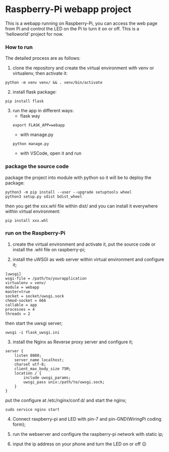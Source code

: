 # Raspberry-Pi webapp project

This is a webapp running on Raspberry-Pi, you can access the web page from Pi and control the LED on the Pi to turn it on or off. This is a 'helloworld' project for now.

### How to run

The detailed process are as follows:

1. clone the repository and create the virtual environment with venv or virtualenv, then activate it:
```
python -m venv venv/ && . venv/bin/activate
```
2. install flask package:
```
pip install flask
```
3. run the app in different ways:
   * flask way
   ```
   export FLASK_APP=webapp
   ```
   * with manage.py
   ```
   python manage.py
   ```
   * with VSCode, open it and run

### package the source code

package the project into module with python so it will be to deploy the package:
```
python3 -m pip install --user --upgrade setuptools wheel
python3 setup.py sdist bdist_wheel
```
then you get the xxx.whl file within dist/ and you can install it everywhere within virtual environment:
```
pip install xxx.whl
```

### run on the Raspberry-Pi

1. create the virtual environment and activate it, put the source code or install the .whl file on raspberry-pi;

2. install the uWSGI as web server within virtual environment and configure it;
```
[uwsgi]
wsgi-file = /path/to/yourapplication
virtualenv = venv/
module = webapp
master=true
socket = socket/uwsgi.sock
chmod-socket = 666
callable = app
processes = 4
threads = 2
```
then start the uwsgi server;
```
uwsgi -i flask_uwsgi.ini
```

3. install the Nginx as Reverse proxy server and configure it;
```
server {
    listen 8080;
    server_name localhost;
    charset utf-8;
    client_max_body_size 75M;
    location / {
        include uwsgi_params;
        uwsgi_pass unix:/path/to/uwsgi.sock;
    }
}
```
put the configure at /etc/nginx/conf.d/ and start the nginx;
```
sudo service nginx start
```

4. Connect raspberry-pi and LED with pin-7 and pin-GND(WiringPi coding form);

5. run the webserver and configure the raspberry-pi network with static ip;

6. input the ip address on your phone and turn the LED on or off :wink:
